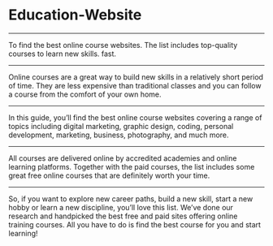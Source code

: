 # Education-Website
<hr><p>
To find the best online course websites. The list includes top-quality courses to learn new skills. fast.
<hr>
<p>
Online courses are a great way to build new skills in a relatively short period of time. They are less expensive than traditional classes and you can follow a course from the comfort of your own home.
</p>
<hr>
<p>
In this guide, you’ll find the best online course websites covering a range of topics including digital marketing, graphic design, coding, personal development, marketing, business, photography, and much more.
</p>
<hr>
<p>
All courses are delivered online by accredited academies and online learning platforms. Together with the paid courses, the list includes some great free online courses that are definitely worth your time.
</p>
<hr>
<p>
So, if you want to explore new career paths, build a new skill, start a new hobby or learn a new discipline, you’ll love this list. We’ve done our research and handpicked the best free and paid sites offering online training courses. All you have to do is find the best course for you and start learning!
</p>
